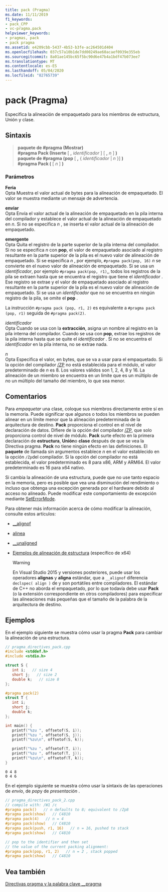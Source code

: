 ```yaml
---
title: pack (Pragma)
ms.date: 11/11/2019
f1_keywords:
- pack_CPP
- vc-pragma.pack
helpviewer_keywords:
- pragmas, pack
- pack pragma
ms.assetid: e4209cbb-5437-4b53-b3fe-ac264501d404
ms.openlocfilehash: 037c57a10b1de7dd00249ae60acaef0939e355eb
ms.sourcegitcommit: 8a01ae145bc65f5bc90d6e47b4a1bdf47b073ee7
ms.translationtype: MT
ms.contentlocale: es-ES
ms.lasthandoff: 05/04/2020
ms.locfileid: "82765739"
---
```

# <a name="pack-pragma"></a>pack (Pragma)

Especifica la alineación de empaquetado para los miembros de estructura, Unión y clase.

## <a name="syntax"></a>Sintaxis

> **paquete de #pragma (Mostrar)**\
> **#pragma Pack (Inserte** [ **,** *identificador* ] [ **,** *n* ] **)**\
> **paquete de #pragma (pop** [ **,** { *identificador* | *n* }] **)**\
> **#pragma Pack (** [ *n* ] **)**

### <a name="parameters"></a>Parámetros

**Feria**\
Opta Muestra el valor actual de bytes para la alineación de empaquetado. El valor se muestra mediante un mensaje de advertencia.

**enviar**\
Opta Envía el valor actual de la alineación de empaquetado en la pila interna del compilador y establece el valor actual de la alineación de empaquetado en *n*. Si no se especifica *n* , se inserta el valor actual de la alineación de empaquetado.

**emergente**\
Opta Quita el registro de la parte superior de la pila interna del compilador. Si no se especifica *n* con **pop**, el valor de empaquetado asociado al registro resultante en la parte superior de la pila es el nuevo valor de alineación de empaquetado. Si se especifica *n* , por ejemplo, `#pragma pack(pop, 16)` *n* se convierte en el nuevo valor de alineación de empaquetado. Si se usa un *identificador*, por ejemplo `#pragma pack(pop, r1)`,, todos los registros de la pila se extraen hasta que se encuentra el registro que tiene el *identificador* . Ese registro se extrae y el valor de empaquetado asociado al registro resultante en la parte superior de la pila es el nuevo valor de alineación de empaquetado. Si se usa un *identificador* que no se encuentra en ningún registro de la pila, se omite el **pop** .

La instrucción `#pragma pack (pop, r1, 2)` es equivalente a `#pragma pack (pop, r1)` seguida de `#pragma pack(2)`.

*identificador*\
Opta Cuando se usa con la **extracción**, asigna un nombre al registro en la pila interna del compilador. Cuando se usa con **pop**, extrae los registros de la pila interna hasta que se quite el *identificador* . Si no se encuentra el *identificador* en la pila interna, no se extrae nada.

*n*\
Opta Especifica el valor, en bytes, que se va a usar para el empaquetado. Si la opción del compilador [/ZP](../build/reference/zp-struct-member-alignment.md) no está establecida para el módulo, el valor predeterminado de *n* es 8. Los valores válidos son 1, 2, 4, 8 y 16. La alineación de un miembro se encuentra en un límite que es un múltiplo de *n*o un múltiplo del tamaño del miembro, lo que sea menor.

## <a name="remarks"></a>Comentarios

Para *empaquetar* una clase, coloque sus miembros directamente entre sí en la memoria. Puede significar que algunos o todos los miembros se pueden alinear en un límite menor que la alineación predeterminada de la arquitectura de destino. **Pack** proporciona el control en el nivel de declaración de datos. Difiere de la opción del compilador [/ZP](../build/reference/zp-struct-member-alignment.md), que solo proporciona control de nivel de módulo. **Pack** surte efecto en la primera declaración de **estructura**, **Unión**o **clase** después de que se vea la Directiva pragma. **Pack** no tiene ningún efecto en las definiciones. El **paquete** de llamada sin argumentos establece *n* en el valor establecido en la opción `/Zp`del compilador. Si la opción del compilador no está establecida, el valor predeterminado es 8 para x86, ARM y ARM64. El valor predeterminado es 16 para x64 nativo.

Si cambia la alineación de una estructura, puede que no use tanto espacio en la memoria, pero es posible que vea una disminución del rendimiento o incluso que obtenga una excepción generada por el hardware debido al acceso no alineado.  Puede modificar este comportamiento de excepción mediante [SetErrorMode](/windows/win32/api/errhandlingapi/nf-errhandlingapi-seterrormode).

Para obtener más información acerca de cómo modificar la alineación, consulte estos artículos:

- [__alignof](../cpp/alignof-operator.md)

- [alinea](../cpp/align-cpp.md)

- [__unaligned](../cpp/unaligned.md)

- [Ejemplos de alineación de estructura](../build/x64-software-conventions.md#examples-of-structure-alignment) (específico de x64)

   > [!WARNING]
   > En Visual Studio 2015 y versiones posteriores, puede usar los operadores **alignas** y **aligna** estándar, que a `__alignof` diferencia `declspec( align )` de y son portátiles entre compiladores. El estándar de C++ no aborda el empaquetado, por lo que todavía debe usar **Pack** (o la extensión correspondiente en otros compiladores) para especificar las alineaciones más pequeñas que el tamaño de la palabra de la arquitectura de destino.

## <a name="examples"></a>Ejemplos

En el ejemplo siguiente se muestra cómo usar la pragma **Pack** para cambiar la alineación de una estructura.

```cpp
// pragma_directives_pack.cpp
#include <stddef.h>
#include <stdio.h>

struct S {
   int i;   // size 4
   short j;   // size 2
   double k;   // size 8
};

#pragma pack(2)
struct T {
   int i;
   short j;
   double k;
};

int main() {
   printf("%zu ", offsetof(S, i));
   printf("%zu ", offsetof(S, j));
   printf("%zu\n", offsetof(S, k));

   printf("%zu ", offsetof(T, i));
   printf("%zu ", offsetof(T, j));
   printf("%zu\n", offsetof(T, k));
}
```

```Output
0 4 8
0 4 6
```

En el ejemplo siguiente se muestra cómo usar la sintaxis de las operaciones de *envío*, de *pop*y de *presentación* .

```cpp
// pragma_directives_pack_2.cpp
// compile with: /W1 /c
#pragma pack()   // n defaults to 8; equivalent to /Zp8
#pragma pack(show)   // C4810
#pragma pack(4)   // n = 4
#pragma pack(show)   // C4810
#pragma pack(push, r1, 16)   // n = 16, pushed to stack
#pragma pack(show)   // C4810

// pop to the identifier and then set
// the value of the current packing alignment:
#pragma pack(pop, r1, 2)   // n = 2 , stack popped
#pragma pack(show)   // C4810
```

## <a name="see-also"></a>Vea también

[Directivas pragma y la palabra clave __pragma](../preprocessor/pragma-directives-and-the-pragma-keyword.md)
